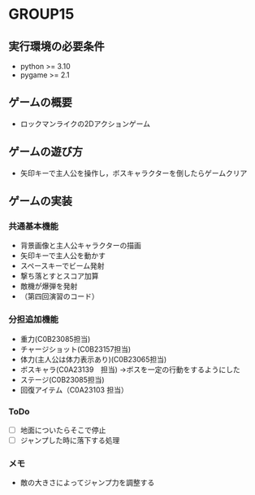 # GROUP15

## 実行環境の必要条件
* python >= 3.10
* pygame >= 2.1

## ゲームの概要
* ロックマンライクの2Dアクションゲーム

## ゲームの遊び方
* 矢印キーで主人公を操作し，ボスキャラクターを倒したらゲームクリア

## ゲームの実装
### 共通基本機能
* 背景画像と主人公キャラクターの描画
* 矢印キーで主人公を動かす
* スペースキーでビーム発射
* 撃ち落とすとスコア加算
* 敵機が爆弾を発射
* （第四回演習のコード）

### 分担追加機能
* 重力(C0B23085担当)
* チャージショット(C0B23157担当)
* 体力(主人公は体力表示あり)(C0B23065担当)
* ボスキャラ(C0A23139　担当)
→ボスを一定の行動をするようにした
* ステージ(C0B23085担当)
* 回復アイテム（C0A23103 担当）

### ToDo
- [ ] 地面についたらそこで停止
- [ ] ジャンプした時に落下する処理

### メモ
* 敵の大きさによってジャンプ力を調整する
